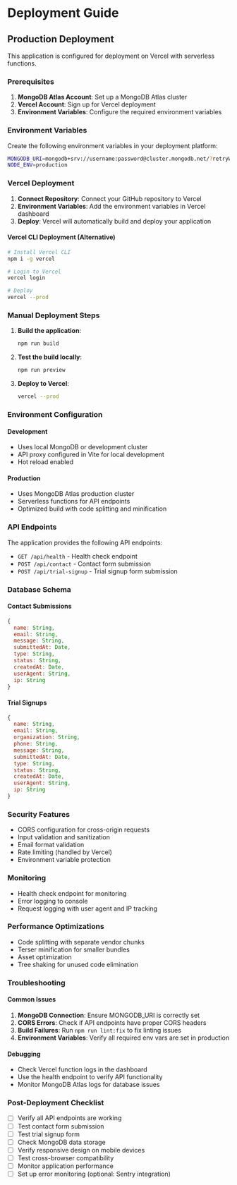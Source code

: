 # Deployment Guide

## Production Deployment

This application is configured for deployment on Vercel with serverless functions.

### Prerequisites

1. **MongoDB Atlas Account**: Set up a MongoDB Atlas cluster
2. **Vercel Account**: Sign up for Vercel deployment
3. **Environment Variables**: Configure the required environment variables

### Environment Variables

Create the following environment variables in your deployment platform:

```bash
MONGODB_URI=mongodb+srv://username:password@cluster.mongodb.net/?retryWrites=true&w=majority&appName=AppName
NODE_ENV=production
```

### Vercel Deployment

1. **Connect Repository**: Connect your GitHub repository to Vercel
2. **Environment Variables**: Add the environment variables in Vercel dashboard
3. **Deploy**: Vercel will automatically build and deploy your application

#### Vercel CLI Deployment (Alternative)

```bash
# Install Vercel CLI
npm i -g vercel

# Login to Vercel
vercel login

# Deploy
vercel --prod
```

### Manual Deployment Steps

1. **Build the application**:
   ```bash
   npm run build
   ```

2. **Test the build locally**:
   ```bash
   npm run preview
   ```

3. **Deploy to Vercel**:
   ```bash
   vercel --prod
   ```

### Environment Configuration

#### Development
- Uses local MongoDB or development cluster
- API proxy configured in Vite for local development
- Hot reload enabled

#### Production
- Uses MongoDB Atlas production cluster
- Serverless functions for API endpoints
- Optimized build with code splitting and minification

### API Endpoints

The application provides the following API endpoints:

- `GET /api/health` - Health check endpoint
- `POST /api/contact` - Contact form submission
- `POST /api/trial-signup` - Trial signup form submission

### Database Schema

#### Contact Submissions
```javascript
{
  name: String,
  email: String,
  message: String,
  submittedAt: Date,
  type: String,
  status: String,
  createdAt: Date,
  userAgent: String,
  ip: String
}
```

#### Trial Signups
```javascript
{
  name: String,
  email: String,
  organization: String,
  phone: String,
  message: String,
  submittedAt: Date,
  type: String,
  status: String,
  createdAt: Date,
  userAgent: String,
  ip: String
}
```

### Security Features

- CORS configuration for cross-origin requests
- Input validation and sanitization
- Email format validation
- Rate limiting (handled by Vercel)
- Environment variable protection

### Monitoring

- Health check endpoint for monitoring
- Error logging to console
- Request logging with user agent and IP tracking

### Performance Optimizations

- Code splitting with separate vendor chunks
- Terser minification for smaller bundles
- Asset optimization
- Tree shaking for unused code elimination

### Troubleshooting

#### Common Issues

1. **MongoDB Connection**: Ensure MONGODB_URI is correctly set
2. **CORS Errors**: Check if API endpoints have proper CORS headers
3. **Build Failures**: Run `npm run lint:fix` to fix linting issues
4. **Environment Variables**: Verify all required env vars are set in production

#### Debugging

- Check Vercel function logs in the dashboard
- Use the health endpoint to verify API functionality
- Monitor MongoDB Atlas logs for database issues

### Post-Deployment Checklist

- [ ] Verify all API endpoints are working
- [ ] Test contact form submission
- [ ] Test trial signup form
- [ ] Check MongoDB data storage
- [ ] Verify responsive design on mobile devices
- [ ] Test cross-browser compatibility
- [ ] Monitor application performance
- [ ] Set up error monitoring (optional: Sentry integration)

